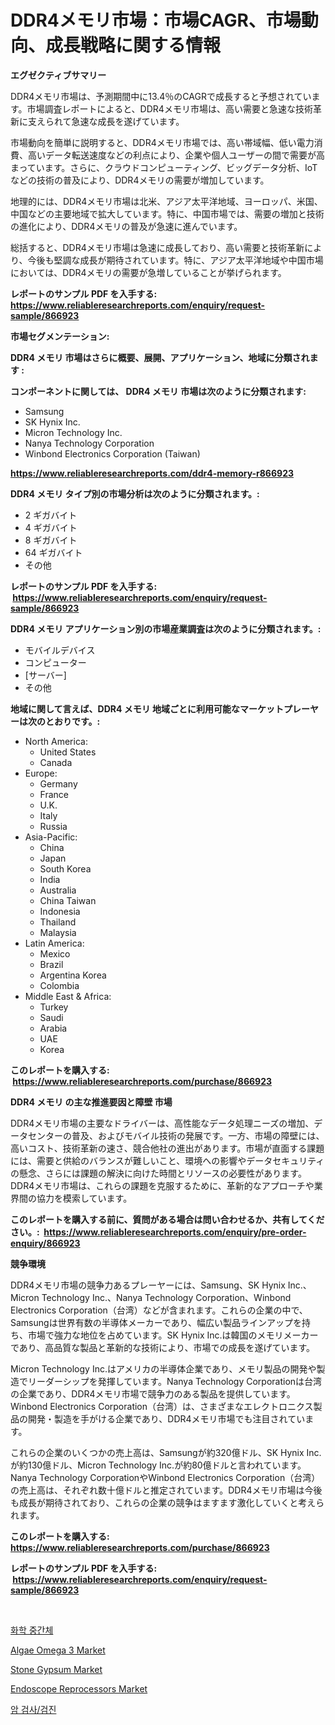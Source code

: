 <p><h1>DDR4メモリ市場：市場CAGR、市場動向、成長戦略に関する情報</h1></p><p><strong>エグゼクティブサマリー</strong></p>
<p><p>DDR4メモリ市場は、予測期間中に13.4％のCAGRで成長すると予想されています。市場調査レポートによると、DDR4メモリ市場は、高い需要と急速な技術革新に支えられて急速な成長を遂げています。</p><p>市場動向を簡単に説明すると、DDR4メモリ市場では、高い帯域幅、低い電力消費、高いデータ転送速度などの利点により、企業や個人ユーザーの間で需要が高まっています。さらに、クラウドコンピューティング、ビッグデータ分析、IoTなどの技術の普及により、DDR4メモリの需要が増加しています。</p><p>地理的には、DDR4メモリ市場は北米、アジア太平洋地域、ヨーロッパ、米国、中国などの主要地域で拡大しています。特に、中国市場では、需要の増加と技術の進化により、DDR4メモリの普及が急速に進んでいます。</p><p>総括すると、DDR4メモリ市場は急速に成長しており、高い需要と技術革新により、今後も堅調な成長が期待されています。特に、アジア太平洋地域や中国市場においては、DDR4メモリの需要が急増していることが挙げられます。</p></p>
<p><strong>レポートのサンプル PDF を入手する: <a href="https://www.reliableresearchreports.com/enquiry/request-sample/866923">https://www.reliableresearchreports.com/enquiry/request-sample/866923</a></strong></p>
<p><strong>市場セグメンテーション:</strong></p>
<p><strong> DDR4 メモリ 市場はさらに概要、展開、アプリケーション、地域に分類されます :</strong></p>
<p><strong>コンポーネントに関しては、 DDR4 メモリ 市場は次のように分類されます: &nbsp;</strong></p>
<p><ul><li>Samsung</li><li>SK Hynix Inc.</li><li>Micron Technology Inc.</li><li>Nanya Technology Corporation</li><li>Winbond Electronics Corporation (Taiwan)</li></ul></p>
<p><strong><a href="https://www.reliableresearchreports.com/ddr4-memory-r866923">https://www.reliableresearchreports.com/ddr4-memory-r866923</a></strong></p>
<p><strong> DDR4 メモリ タイプ別の市場分析は次のように分類されます。:</strong></p>
<p><ul><li>2 ギガバイト</li><li>4 ギガバイト</li><li>8 ギガバイト</li><li>64 ギガバイト</li><li>その他</li></ul></p>
<p><strong>レポートのサンプル PDF を入手する: &nbsp;<a href="https://www.reliableresearchreports.com/enquiry/request-sample/866923">https://www.reliableresearchreports.com/enquiry/request-sample/866923</a></strong></p>
<p><strong> DDR4 メモリ アプリケーション別の市場産業調査は次のように分類されます。:</strong></p>
<p><ul><li>モバイルデバイス</li><li>コンピューター</li><li>[サーバー]</li><li>その他</li></ul></p>
<p><strong>地域に関して言えば、DDR4 メモリ 地域ごとに利用可能なマーケットプレーヤーは次のとおりです。:</strong></p>
<p><ul>
    <li>
        North America:
        <ul>
            <li>United States</li>
            <li>Canada</li>
        </ul>
    </li>
    <li>
        Europe:
        <ul>
            <li>Germany</li>
            <li>France</li>
            <li>U.K.</li>
            <li>Italy</li>
            <li>Russia</li>
        </ul>
    </li>
    <li>
        Asia-Pacific:
        <ul>
            <li>China</li>
            <li>Japan</li>
            <li>South Korea</li>
            <li>India</li>
            <li>Australia</li>
            <li>China Taiwan</li>
            <li>Indonesia</li>
            <li>Thailand</li>
            <li>Malaysia</li>
        </ul>
    </li>
    <li>
        Latin America:
        <ul>
            <li>Mexico</li>
            <li>Brazil</li>
            <li>Argentina Korea</li>
            <li>Colombia</li>
        </ul>
    </li>
    <li>
        Middle East & Africa:
        <ul>
            <li>Turkey</li>
            <li>Saudi</li>
            <li>Arabia</li>
            <li>UAE</li>
            <li>Korea</li>
        </ul>
    </li>
    </ul></p>
<p><strong>このレポートを購入する: &nbsp;<a href="https://www.reliableresearchreports.com/purchase/866923">https://www.reliableresearchreports.com/purchase/866923</a></strong></p>
<p><strong>DDR4 メモリ の主な推進要因と障壁 市場</strong></p>
<p><p>DDR4メモリ市場の主要なドライバーは、高性能なデータ処理ニーズの増加、データセンターの普及、およびモバイル技術の発展です。一方、市場の障壁には、高いコスト、技術革新の速さ、競合他社の進出があります。市場が直面する課題には、需要と供給のバランスが難しいこと、環境への影響やデータセキュリティの懸念、さらには課題の解決に向けた時間とリソースの必要性があります。DDR4メモリ市場は、これらの課題を克服するために、革新的なアプローチや業界間の協力を模索しています。</p></p>
<p><strong>このレポートを購入する前に、質問がある場合は問い合わせるか、共有してください。:&nbsp; <a href="https://www.reliableresearchreports.com/enquiry/pre-order-enquiry/866923">https://www.reliableresearchreports.com/enquiry/pre-order-enquiry/866923</a></strong></p>
<p><strong>競争環境</strong></p>
<p><p>DDR4メモリ市場の競争力あるプレーヤーには、Samsung、SK Hynix Inc.、Micron Technology Inc.、Nanya Technology Corporation、Winbond Electronics Corporation（台湾）などが含まれます。これらの企業の中で、Samsungは世界有数の半導体メーカーであり、幅広い製品ラインアップを持ち、市場で強力な地位を占めています。SK Hynix Inc.は韓国のメモリメーカーであり、高品質な製品と革新的な技術により、市場での成長を遂げています。</p><p>Micron Technology Inc.はアメリカの半導体企業であり、メモリ製品の開発や製造でリーダーシップを発揮しています。Nanya Technology Corporationは台湾の企業であり、DDR4メモリ市場で競争力のある製品を提供しています。Winbond Electronics Corporation（台湾）は、さまざまなエレクトロニクス製品の開発・製造を手がける企業であり、DDR4メモリ市場でも注目されています。</p><p>これらの企業のいくつかの売上高は、Samsungが約320億ドル、SK Hynix Inc.が約130億ドル、Micron Technology Inc.が約80億ドルと言われています。Nanya Technology CorporationやWinbond Electronics Corporation（台湾）の売上高は、それぞれ数十億ドルと推定されています。DDR4メモリ市場は今後も成長が期待されており、これらの企業の競争はますます激化していくと考えられます。</p></p>
<p><strong>このレポートを購入する: &nbsp; <a href="https://www.reliableresearchreports.com/purchase/866923">https://www.reliableresearchreports.com/purchase/866923</a></strong></p>
<p><strong>レポートのサンプル PDF を入手する: &nbsp;<a href="https://www.reliableresearchreports.com/enquiry/request-sample/866923">https://www.reliableresearchreports.com/enquiry/request-sample/866923</a></strong><strong></strong></p>
<p>&nbsp;</p>
<p><p><a href="https://github.com/JeromeRtyau89966/Market-Research-Report-List-1/blob/main/231026920825.md">화학 중간체</a></p><p><a href="https://www.linkedin.com/pulse/algae-omega-3-market-size-trends-growth-outlook-forecasted-period-3pmyf?trackingId=QC%2FyEHWAlqkE%2FugIQkL0AQ%3D%3D">Algae Omega 3 Market</a></p><p><a href="https://www.linkedin.com/pulse/stone-gypsum-market-size-global-industry-overview-segmentation-v91qf?trackingId=qGqfltU0hXDE8Jv%2BWSOY%2FA%3D%3D">Stone Gypsum Market</a></p><p><a href="https://github.com/Airanohannonzb68e5pb53oc1/Market-Research-Report-List-2/blob/main/endoscope-reprocessors-market.md">Endoscope Reprocessors Market</a></p><p><a href="https://github.com/TimmyMann6767/Market-Research-Report-List-1/blob/main/423009320824.md">암 검사/검진</a></p></p>